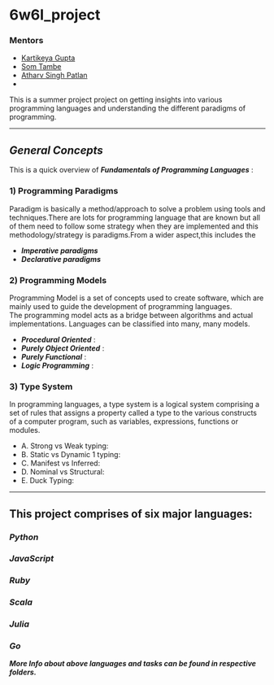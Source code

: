 # 6w6l_project
### **Mentors** 
- [Kartikeya Gupta](https://github.com/kartikcode)
- [Som Tambe](https://github.com/SomTambe)
- [Atharv Singh Patlan](https://github.com/AthaSSiN)
- 
This is a summer project project on getting insights into various programming languages and understanding the different paradigms of programming.

*****************************
## *General Concepts*

This is a quick overview of ***Fundamentals of Programming Languages*** :

### 1) Programming Paradigms
   Paradigm  is basically a method/approach to solve a problem using tools and techniques.There are lots for programming language that are known but all of them need to follow some strategy when they are implemented and this methodology/strategy is paradigms.From a wider aspect,this includes the
   
- ***Imperative paradigms*** 
- ***Declarative paradigms***

### 2) Programming Models

Programming Model is a set of concepts used to create software, which are mainly used to guide the development of programming languages. <br>
The programming model acts as a bridge between algorithms and actual implementations. 
Languages can be classified into many, many models.
- ***Procedural Oriented*** :
- ***Purely Object Oriented*** :
- ***Purely Functional*** :
- ***Logic Programming*** :
### 3) Type System

In programming languages, a type system is a logical system comprising a set of rules that assigns a property called a type to the various constructs of a computer program, such as variables, expressions, functions or modules.
- A. Strong vs Weak typing:
- B. Static vs Dynamic 1 typing:
- C. Manifest vs Inferred:
- D. Nominal vs Structural:
- E. Duck Typing:
******************************************
## This project comprises of six major languages:

### *Python*
### *JavaScript*
### *Ruby*
### *Scala*
### *Julia* 
### *Go*

***More Info about above languages and tasks can be found in respective folders.***

